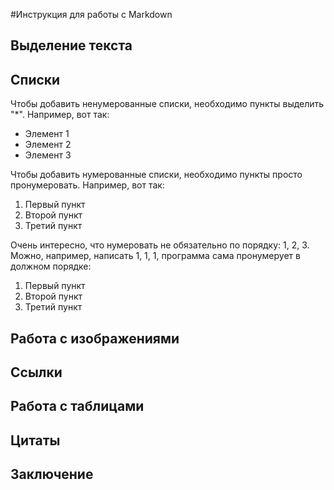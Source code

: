 #Инструкция для работы с Markdown

## Выделение текста

## Списки

Чтобы добавить ненумерованные списки, необходимо пункты выделить "*". Например, вот так:
* Элемент 1
* Элемент 2
* Элемент 3

Чтобы добавить нумерованные списки, необходимо пункты просто пронумеровать. Например, вот так:
1. Первый пункт
2. Второй пункт
3. Третий пункт

Очень интересно, что нумеровать не обязательно по порядку: 1, 2, 3. Можно, например, написать 1, 1, 1, программа сама пронумерует в должном порядке:

1. Первый пункт
1. Второй пункт
1. Третий пункт


## Работа с изображениями

## Ссылки

## Работа с таблицами

## Цитаты

## Заключение